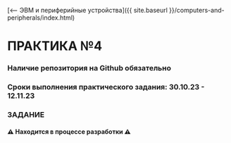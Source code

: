 [⟵ ЭВМ и периферийные устройства]({{ site.baseurl }}/computers-and-peripherals/index.html)

# **ПРАКТИКА №4**

### **Наличие репозитория на Github обязательно**

### **Сроки выполнения практического задания: 30.10.23 - 12.11.23**

### **ЗАДАНИЕ**

#### ⚠️ **Находится в процессе разработки** ⚠️
